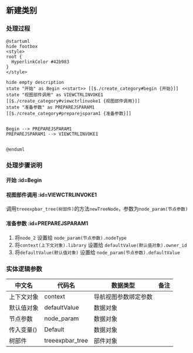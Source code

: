 ## 新建类别 <!-- {docsify-ignore-all} -->

   

### 处理过程

```plantuml
@startuml
hide footbox
<style>
root {
  HyperlinkColor #42b983
}
</style>

hide empty description
state "开始" as Begin <<start>> [[$./create_category#begin {开始}]]
state "视图部件调用" as VIEWCTRLINVOKE1  [[$./create_category#viewctrlinvoke1 {视图部件调用}]]
state "准备参数" as PREPAREJSPARAM1  [[$./create_category#preparejsparam1 {准备参数}]]


Begin --> PREPAREJSPARAM1
PREPAREJSPARAM1 --> VIEWCTRLINVOKE1


@enduml
```


### 处理步骤说明

#### 开始 :id=Begin




#### 视图部件调用 :id=VIEWCTRLINVOKE1



调用`treeexpbar_tree(树部件)`的方法`newTreeNode`，参数为`node_param(节点参数)`
#### 准备参数 :id=PREPAREJSPARAM1



1. 将`node_2` 设置给  `node_param(节点参数).nodeType`
2. 将`context(上下文对象).library` 设置给  `defaultValue(默认值对象).owner_id`
3. 将`defaultValue(默认值对象)` 设置给  `node_param(节点参数).defaultValue`



### 实体逻辑参数

|    中文名   |    代码名    |  数据类型      |备注 |
| --------| --------| --------  | --------   |
|上下文对象|context|导航视图参数绑定参数||
|默认值对象|defaultValue|数据对象||
|节点参数|node_param|数据对象||
|传入变量(<i class="fa fa-check"/></i>)|Default|数据对象||
|树部件|treeexpbar_tree|部件对象||
